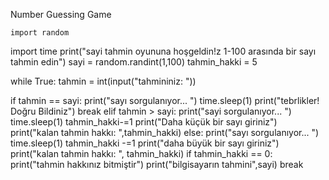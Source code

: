 Number Guessing Game   

    import random
import time
print("sayi tahmin oyununa hoşgeldin!z 1-100 arasında bir sayı tahmin edin")
sayi = random.randint(1,100)
tahmin_hakki = 5 

while True:
tahmin = int(input("tahmininiz: "))

if tahmin == sayi:
    print("sayı sorgulanıyor... ")
    time.sleep(1)
    print("tebrlikler! Doğru Bildiniz")
    break
elif tahmin > sayi:
    print("sayi sorgulanıyor... ")
    time.sleep(1)
    tahmin_hakki-=1
    print("Daha küçük bir sayı giriniz")
    print("kalan tahmin hakkı: ",tahmin_hakki)
else:
    print("sayı sorgulanıyor... ")
    time.sleep(1)
    tahmin_hakki -=1
    print("daha büyük bir sayı giriniz")
    print("kalan tahmin hakkı: ", tahmin_hakki)
if tahmin_hakki == 0:
    print("tahmin hakkınız bitmiştir")
    print("bilgisayarın tahmini",sayi)
    break
